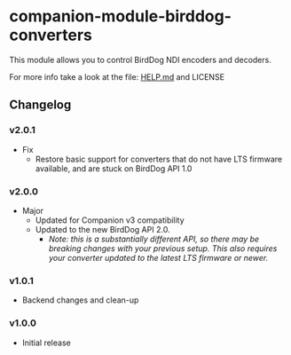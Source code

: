 # companion-module-birddog-converters

This module allows you to control BirdDog NDI encoders and decoders.

For more info take a look at the file: [HELP.md](./companion/HELP.md) and LICENSE

## Changelog

### v2.0.1

- Fix
  - Restore basic support for converters that do not have LTS firmware available, and are stuck on BirdDog API 1.0

### v2.0.0

- Major
  - Updated for Companion v3 compatibility
  - Updated to the new BirdDog API 2.0.
    - _Note: this is a substantially different API, so there may be breaking changes with your previous setup. This also requires your converter updated to the latest LTS firmware or newer._

### v1.0.1

- Backend changes and clean-up

### v1.0.0

- Initial release
